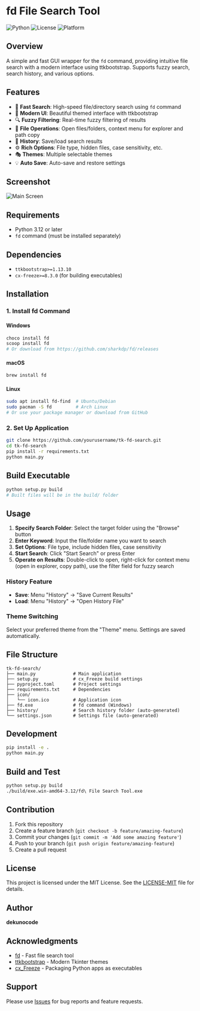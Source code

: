 # fd File Search Tool

![Python](https://img.shields.io/badge/python-3.12+-blue.svg)
![License](https://img.shields.io/badge/license-MIT-green.svg)
![Platform](https://img.shields.io/badge/platform-Windows%20%7C%20macOS%20%7C%20Linux-lightgrey.svg)

## Overview

A simple and fast GUI wrapper for the `fd` command, providing intuitive file search with a modern interface using ttkbootstrap. Supports fuzzy search, search history, and various options.

## Features

- 🚀 **Fast Search**: High-speed file/directory search using `fd` command
- 🎨 **Modern UI**: Beautiful themed interface with ttkbootstrap
- 🔍 **Fuzzy Filtering**: Real-time fuzzy filtering of results
- 📁 **File Operations**: Open files/folders, context menu for explorer and path copy
- 💾 **History**: Save/load search results
- ⚙️ **Rich Options**: File type, hidden files, case sensitivity, etc.
- 🎭 **Themes**: Multiple selectable themes
- 💡 **Auto Save**: Auto-save and restore settings

## Screenshot

![Main Screen](screenshot.png)

## Requirements

- Python 3.12 or later
- `fd` command (must be installed separately)

## Dependencies

- `ttkbootstrap>=1.13.10`
- `cx-freeze>=8.3.0` (for building executables)

## Installation

### 1. Install fd Command

#### Windows

```bash
choco install fd
scoop install fd
# Or download from https://github.com/sharkdp/fd/releases
```

#### macOS

```bash
brew install fd
```

#### Linux

```bash
sudo apt install fd-find  # Ubuntu/Debian
sudo pacman -S fd         # Arch Linux
# Or use your package manager or download from GitHub
```

### 2. Set Up Application

```bash
git clone https://github.com/yourusername/tk-fd-search.git
cd tk-fd-search
pip install -r requirements.txt
python main.py
```

## Build Executable

```bash
python setup.py build
# Built files will be in the build/ folder
```

## Usage

1. **Specify Search Folder**: Select the target folder using the "Browse" button
2. **Enter Keyword**: Input the file/folder name you want to search
3. **Set Options**: File type, include hidden files, case sensitivity
4. **Start Search**: Click "Start Search" or press Enter
5. **Operate on Results**: Double-click to open, right-click for context menu (open in explorer, copy path), use the filter field for fuzzy search

### History Feature

- **Save**: Menu "History" → "Save Current Results"
- **Load**: Menu "History" → "Open History File"

### Theme Switching

Select your preferred theme from the "Theme" menu. Settings are saved automatically.

## File Structure

```
tk-fd-search/
├── main.py              # Main application
├── setup.py             # cx_Freeze build settings
├── pyproject.toml       # Project settings
├── requirements.txt     # Dependencies
├── icon/
│   └── icon.ico         # Application icon
├── fd.exe               # fd command (Windows)
├── history/             # Search history folder (auto-generated)
└── settings.json        # Settings file (auto-generated)
```

## Development

```bash
pip install -e .
python main.py
```

## Build and Test

```bash
python setup.py build
./build/exe.win-amd64-3.12/fd\ File Search Tool.exe
```

## Contribution

1. Fork this repository
2. Create a feature branch (`git checkout -b feature/amazing-feature`)
3. Commit your changes (`git commit -m 'Add some amazing feature'`)
4. Push to your branch (`git push origin feature/amazing-feature`)
5. Create a pull request

## License

This project is licensed under the MIT License. See the [LICENSE-MIT](LICENSE-MIT) file for details.

## Author

**dekunocode**

## Acknowledgments

- [fd](https://github.com/sharkdp/fd) - Fast file search tool
- [ttkbootstrap](https://github.com/israel-dryer/ttkbootstrap) - Modern Tkinter themes
- [cx_Freeze](https://github.com/marcelotduarte/cx_Freeze) - Packaging Python apps as executables

## Support

Please use [Issues](https://github.com/yourusername/tk-fd-search/issues) for bug reports and feature requests.
